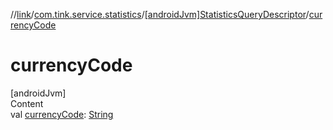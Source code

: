 //[link](../../index.md)/[com.tink.service.statistics](../index.md)/[[androidJvm]StatisticsQueryDescriptor](index.md)/[currencyCode](currency-code.md)



# currencyCode  
[androidJvm]  
Content  
val [currencyCode](currency-code.md): [String](https://kotlinlang.org/api/latest/jvm/stdlib/kotlin/-string/index.html)  



